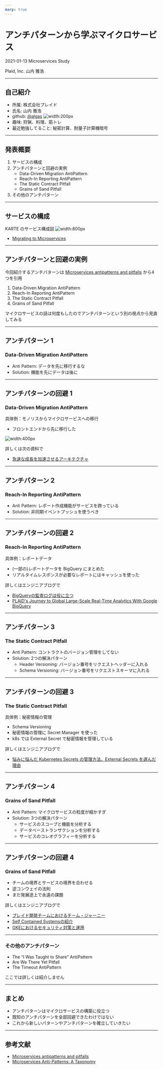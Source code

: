 ```yaml
---
marp: true
---
```


# アンチパターンから学ぶマイクロサービス

2021-01-13
Microservices Study

Plaid, Inc.
山内 雅浩

---

## 自己紹介

- 所属: 株式会社プレイド
- 氏名: 山内 雅浩 
- github: [@algas](https://github.com/algas)
![width:200px](./images/myavatar.png)
- 趣味: 狩猟、料理、筋トレ
- 最近勉強してること: 秘密計算、耐量子計算機暗号

---

## 発表概要

1. サービスの構成
1. アンチパターンと回避の実例
   - Data-Driven Migration AntiPattern
   - Reach-In Reporting AntiPattern
   - The Static Contract Pitfall
   - Grains of Sand Pitfall
1. その他のアンチパターン

---

## サービスの構成

KARTE のサービス構成図
![width:800px](./images/service_structure.png)
- [Migrating to Microservices](https://speakerdeck.com/komukomo/migrating-to-microservices)

---

## アンチパターンと回避の実例

今回紹介するアンチパターンは [Microservices antipatterns and pitfalls](https://www.oreilly.com/content/microservices-antipatterns-and-pitfalls/) から4つを引用
1. Data-Driven Migration AntiPattern
1. Reach-In Reporting AntiPattern
1. The Static Contract Pitfall
1. Grains of Sand Pitfall

マイクロサービスの話は何度もしたのでアンチパターンという別の視点から見直してみる

---

## アンチパターン 1
### Data-Driven Migration AntiPattern

- Anti Pattern: データを先に移行するな
- Solution: 機能を先にデータは後に

---

## アンチパターンの回避 1
### Data-Driven Migration AntiPattern

具体例：モノリスからマイクロサービスへの移行
- フロントエンドから先に移行した

![width:400px](./images/microservice.png)

詳しくは次の資料で
- [急速な成長を加速させるアーキテクチャ](https://tech.plaid.co.jp/cndt2020tokyo/)

---

## アンチパターン 2
### Reach-In Reporting AntiPattern

- Anti Pattern: レポート作成機能がサービスを跨っている
- Solution: 非同期イベントプッシュを使うべき

---

## アンチパターンの回避 2
### Reach-In Reporting AntiPattern

具体例：レポートデータ
- (一部の)レポートデータを BigQuery にまとめた
- リアルタイムレスポンスが必要なレポートにはキャッシュを使った

詳しくはエンジニアブログで
- [BigQueryの監査ログは役に立つ](https://tech.plaid.co.jp/bigquery_audit_log_useful/)
- [PLAID's Journey to Global Large-Scale Real-Time Analytics With Google BigQuery](https://tech.plaid.co.jp/google-cloud-next-19-in-sf/)

---

## アンチパターン 3
### The Static Contract Pitfall

- Anti Pattern: コントラクトのバージョン管理をしてない
- Solution: 2つの解決パターン
   - Header Versioning: バージョン番号をリクエストヘッダーに入れる
   - Schema Versioning: バージョン番号をリクエストスキーマに入れる

---

## アンチパターンの回避 3
### The Static Contract Pitfall

具体例：秘密情報の管理
- Schema Versioning
- 秘密情報の管理に Secret Manager を使った
- k8s では External Secret で秘密情報を管理している

詳しくはエンジニアブログで
- [悩みに悩んだ Kubernetes Secrets の管理方法、External Secrets を選んだ理由](https://tech.plaid.co.jp/nayanda-kubernetes-secret-management/)

---

## アンチパターン 4
### Grains of Sand Pitfall

- Anti Pattern: マイクロサービスの粒度が細かすぎ
- Solution: 3つの解決パターン
   - サービスのスコープと機能を分析する
   - データベーストランザクションを分析する
   - サービスのコレオグラフィーを分析する

---

## アンチパターンの回避 4
### Grains of Sand Pitfall

- チームの境界とサービスの境界を合わせる
- 逆コンウェイの法則
- まだ発展途上で永遠の課題

詳しくはエンジニアブログで
- [プレイド開発チームにおけるチーム・ジャーニー](https://speakerdeck.com/kadoppe/pureidokai-fa-timuniokerutimuziyani)
- [Self Contained Systemsの紹介](https://tech.plaid.co.jp/self-contained-systems/)
- [GKEにおけるセキュリティ対策と運用](https://inthecloud.withgoogle.com/anthos-day-2001/Google_Cloud_Anthos_Day_200130_Session5.pdf)

---

### その他のアンチパターン

- The “I Was Taught to Share” AntiPattern
- Are We There Yet Pitfall
- The Timeout AntiPattern

ここでは詳しくは紹介しません

---

## まとめ

- アンチパターンはマイクロサービスの構築に役立つ
- 既知のアンチパターンを全部回避できたわけではない
- これから新しいパターンやアンチパターンを確立していきたい

---

## 参考文献

- [Microservices antipatterns and pitfalls](https://www.oreilly.com/content/microservices-antipatterns-and-pitfalls/) 
- [Microservices Anti-Patterns: A Taxonomy](https://arxiv.org/pdf/1908.04101.pdf)
